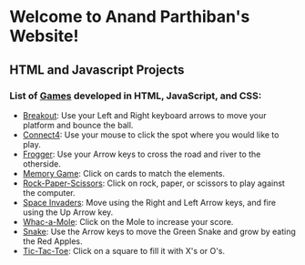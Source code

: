 # Welcome to Anand Parthiban's Website! 

## HTML and Javascript Projects

### List of [Games](https://github.com/ap5272/Games) developed in HTML, JavaScript, and CSS:

- [Breakout](https://ap5272.github.io/Games/breakout/index.html): Use your Left and Right keyboard arrows to move your platform and bounce the ball.
- [Connect4](https://ap5272.github.io/Games/connect4/index.html): Use your mouse to click the spot where you would like to play.
- [Frogger](https://ap5272.github.io/Games/frogger/index.html): Use your Arrow keys to cross the road and river to the otherside.
- [Memory Game](https://ap5272.github.io/Games/memory/index.html): Click on cards to match the elements.
- [Rock-Paper-Scissors](https://ap5272.github.io/Games/rock-paper-scissors/index.html): Click on rock, paper, or scissors to play against the computer.
- [Space Invaders](https://ap5272.github.io/Games/space-invaders/index.html): Move using the Right and Left Arrow keys, and fire using the Up Arrow key.
- [Whac-a-Mole](https://ap5272.github.io/Games/whac-a-mole/index.html): Click on the Mole to increase your score.
- [Snake](https://ap5272.github.io/HTML-Snake/): Use the Arrow keys to move the Green Snake and grow by eating the Red Apples.
- [Tic-Tac-Toe](https://ap5272.github.io/React_Web/): Click on a square to fill it with X's or O's.
